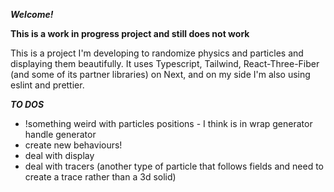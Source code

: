 ***Welcome!***

**This is a work in progress project and still does not work**

This is a project I'm developing to randomize physics and particles and displaying them beautifully.
It uses Typescript, Tailwind, React-Three-Fiber (and some of its partner libraries) on Next, and on my side I'm also using eslint and prettier.

***TO DOS***

- !something weird with particles positions - I think is in wrap generator handle generator
- create new behaviours!
- deal with display
- deal with tracers (another type of particle that follows fields and need to create a trace rather than a 3d solid)
